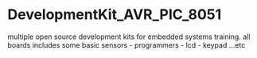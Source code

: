 # DevelopmentKit_AVR_PIC_8051
multiple open source development kits for embedded systems training. all boards includes some basic sensors - programmers - lcd - keypad ...etc 
